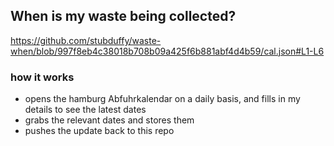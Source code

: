 ## When is my waste being collected?
  https://github.com/stubduffy/waste-when/blob/997f8eb4c38018b708b09a425f6b881abf4d4b59/cal.json#L1-L6
  
  ### how it works
  - opens the hamburg Abfuhrkalendar on a daily basis, and fills in my details to see the latest dates
  - grabs the relevant dates and stores them
  - pushes the update back to this repo
  

